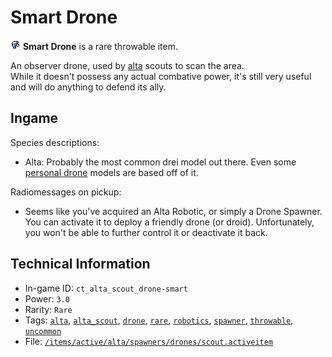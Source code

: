 # Smart Drone

<img src="https://raw.githubusercontent.com/Ceterai/Enternia/main/items/active/alta/spawners/drones/scout.png" alt="Smart Drone icon" loading="lazy" height=16px width="auto" /> **Smart Drone** is a rare throwable item.

An observer drone, used by [alta](https://ceterai.github.io/MyEnternia/Wiki/Tags/Alta) scouts to scan the area.  
While it doesn't possess any actual combative power, it's still very useful and will do anything to defend its ally.

## Ingame

Species descriptions:

- Alta: Probably the most common drei model out there. Even some [personal drone](https://ceterai.github.io/MyEnternia/Wiki/personaldrone) models are based off of it.

Radiomessages on pickup:

- Seems like you've acquired an Alta Robotic, or simply a Drone Spawner. You can activate it to deploy a friendly drone (or droid). Unfortunately, you won't be able to further control it or deactivate it back.

## Technical Information

- In-game ID: `ct_alta_scout_drone-smart`
- Power: `3.0`
- Rarity: `Rare`
- Tags: [`alta`](https://ceterai.github.io/MyEnternia/Wiki/Tags/Alta), [`alta_scout`](https://ceterai.github.io/MyEnternia/Wiki/Tags/AltaScout), [`drone`](https://ceterai.github.io/MyEnternia/Wiki/Tags/Drone), [`rare`](https://ceterai.github.io/MyEnternia/Wiki/Tags/Rare), [`robotics`](https://ceterai.github.io/MyEnternia/Wiki/Tags/Robotics), [`spawner`](https://ceterai.github.io/MyEnternia/Wiki/Tags/Spawner), [`throwable`](https://ceterai.github.io/MyEnternia/Wiki/Tags/Throwable), [`uncommon`](https://ceterai.github.io/MyEnternia/Wiki/Tags/Uncommon)
- File: [`/items/active/alta/spawners/drones/scout.activeitem`](https://github.com/Ceterai/Enternia/blob/main/items/active/alta/spawners/drones/scout.activeitem)
